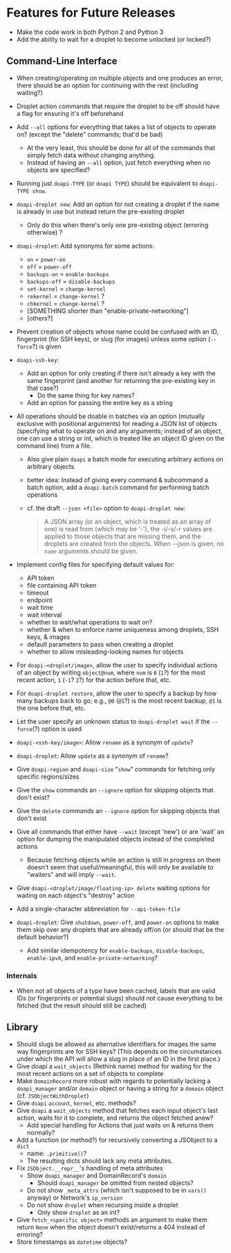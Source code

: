 # Features for Future Releases

- Make the code work in both Python 2 and Python 3
- Add the ability to wait for a droplet to become unlocked (or locked?)

## Command-Line Interface

- When creating/operating on multiple objects and one produces an error, there
  should be an option for continuing with the rest (including waiting?)

- Droplet action commands that require the droplet to be off should have a flag
  for ensuring it's off beforehand

- Add `--all` options for everything that takes a list of objects to operate
  on? (except the "delete" commands; that'd be bad)
    - At the very least, this should be done for all of the commands that
      simply fetch data without changing anything.
    - Instead of having an `--all` option, just fetch everything when no
      objects are specified?

- Running just `doapi-TYPE` (or `doapi TYPE`) should be equivalent to
  `doapi-TYPE show`.

- `doapi-droplet new`: Add an option for not creating a droplet if the name is
  already in use but instead return the pre-existing droplet
    - Only do this when there's only one pre-existing object (erroring
      otherwise) ?

- `doapi-droplet`: Add synonyms for some actions:
    - `on` = `power-on`
    - `off` = `power-off`
    - `backups-on` = `enable-backups`
    - `backups-off` = `disable-backups`
    - `set-kernel` = `change-kernel`
    - `rekernel` = `change-kernel` ?
    - `chkernel` = `change-kernel` ?
    - [SOMETHING shorter than "enable-private-networking"]
    - [others?]

- Prevent creation of objects whose name could be confused with an ID,
  fingerprint (for SSH keys), or slug (for images) unless some option
  (`--force`?) is given

- `doapi-ssh-key`:
    - Add an option for only creating if there isn't already a key with the
      same fingerprint (and another for returning the pre-existing key in that
      case?)
        - Do the same thing for key names?
    - Add an option for passing the entire key as a string

- All operations should be doable in batches via an option (mutually exclusive
  with positional arguments) for reading a JSON list of objects (specifying
  what to operate on and any arguments; instead of an object, one can use a
  string or int, which is treated like an object ID given on the command line)
  from a file.
    - Also give plain `doapi` a batch mode for executing arbitrary actions on
      arbitrary objects
    - better idea: Instead of giving every command & subcommand a batch option,
      add a `doapi-batch` command for performing batch operations
    - cf. the draft `--json <file>` option to `doapi-droplet new`:

        > A JSON array (or an object, which is treated as an array of one) is
        > read from <file> (which may be '-'), the -i/-s/-r values are applied
        > to those objects that are missing them, and the droplets are created
        > from the objects.  When --json is given, no `name` arguments should
        > be given.

- Implement config files for specifying default values for:
    - API token
    - file containing API token
    - timeout
    - endpoint
    - wait time
    - wait interval
    - whether to wait/what operations to wait on?
    - whether & when to enforce name uniqueness among droplets, SSH keys, &
      images
    - default parameters to pass when creating a droplet
    - whether to allow misleading-looking names for objects

- For `doapi-<droplet/image>`, allow the user to specify individual actions of
  an object by writing `object@num`, where `num` is `0` (`1`?) for the most
  recent action, `1` (`-1`? `2`?) for the action before that, etc.

- For `doapi-droplet restore`, allow the user to specify a backup by how many
  backups back to go; e.g., `@0` (`@1`?) is the most recent backup, `@1` is the
  one before that, etc.

- Let the user specify an unknown status to `doapi-droplet wait` if the
  `--force`(?) option is used

- `doapi-<ssh-key/image>`: Allow `rename` as a synonym of `update`?
- `doapi-droplet`: Allow `update` as a synonym of `rename`?

- Give `doapi-region` and `doapi-size` "`show`" commands for fetching only
  specific regions/sizes

- Give the `show` commands an `--ignore` option for skipping objects that don't
  exist?

- Give the `delete` commands an `--ignore` option for skipping objects that
  don't exist

- Give all commands that either have `--wait` (except 'new') or are 'wait' an
  option for dumping the manipulated objects instead of the completed actions
    - Because fetching objects while an action is still in progress on them
      doesn't seem that useful/meaningful, this will only be available to
      "waiters" and will imply `--wait`.

- Give `doapi-<droplet/image/floating-ip> delete` waiting options for waiting
  on each object's "destroy" action

- Add a single-character abbreviation for `--api-token-file`

- `doapi-droplet`: Give `shutdown`, `power-off`, and `power-on` options to make
  them skip over any droplets that are already off/on (or should that be the
  default behavior?)
    - Add similar idempotency for `enable-backups`, `disable-backups`,
      `enable-ipv6`, and `enable-private-networking`?

### Internals

- When not all objects of a type have been cached, labels that are valid IDs
  (or fingerprints or potential slugs) should not cause everything to be
  fetched (but the result should still be cached)

## Library

- Should slugs be allowed as alternative identifiers for images the same way
  fingerprints are for SSH keys?  (This depends on the circumstances under
  which the API will allow a slug in place of an ID in the first place.)
- Give doapi a `wait_objects` (Rethink name) method for waiting for the most
  recent actions on a set of objects to complete
- Make `DomainRecord` more robust with regards to potentially lacking a
  `doapi_manager` and/or `domain` object or having a string for a `domain`
  object (cf. `JSObjectWithDroplet`)
- Give `doapi` `account`, `kernel`, etc. methods?
- Give `doapi` a `wait_objects` method that fetches each input object's last
  action, waits for it to complete, and returns the object fetched anew?
    - Add special handling for Actions that just waits on & returns them
      normally?
- Add a function (or method?) for recursively converting a JSObject to a `dict`
    - name: `.primitive()`?
    - The resulting dicts should lack any meta attributes.
- Fix `JSObject.__repr__`'s handling of meta attributes
    - Show `doapi_manager` and DomainRecord's `domain`
        - Should `doapi_manager` be omitted from nested objects?
    - Do not show `_meta_attrs` (which isn't supposed to be in `vars()` anyway)
      or Network's `ip_version`
    - Do not show `droplet` when recursing inside a droplet
        - Only show `droplet` as an int?
- Give `fetch_<specific object>` methods an argument to make them return `None`
  when the object doesn't exist/returns a 404 instead of erroring?
- Store timestamps as `datetime` objects?
